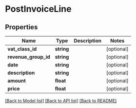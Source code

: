 # PostInvoiceLine

## Properties

 Name                 | Type       | Description | Notes      
----------------------|------------|-------------|------------
 **vat_class_id**     | **string** |             | [optional] 
 **revenue_group_id** | **string** |             | [optional] 
 **date**             | **string** |             | [optional] 
 **description**      | **string** |             | [optional] 
 **amount**           | **float**  |             | [optional] 
 **price**            | **float**  |             | [optional] 

[[Back to Model list]](../../README.md#documentation-for-models) [[Back to API list]](../../README.md#documentation-for-api-endpoints) [[Back to README]](../../README.md)


